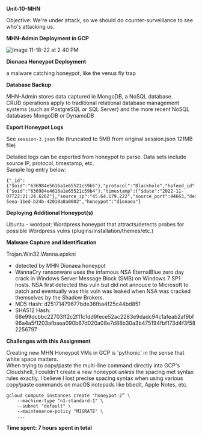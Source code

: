 **Unit-10-MHN**

Objective: We're under attack, so we should do counter-survelliance to see who's attacking us. 

**MHN-Admin Deployment in GCP**

![Image 11-18-22 at 2 40 PM](https://user-images.githubusercontent.com/112603335/202815045-97f0b548-898e-4c1b-86c4-0caba596ba99.jpg)

**Dionaea Honeypot Deployment**

a malware catching honeypot, like the venus fly trap

**Database Backup**

MHN-Admin stores data captured in MongoDB, a NoSQL database. <br>
CRUD operations apply to traditional relational database management systems (such as PostgreSQL or SQL Server) and the more recent NoSQL databases MongoDB or DynamoDB

**Export Honeypot Logs**

See ```session-3.json``` file (truncated to 5MB from original session.json 121MB file)

Detailed logs can be exported from honeypot to parse. Data sets include source IP, protocol, timestamp, etc. <br>
Sample log entry below: 
```
{"_id":{"$oid":"636984e5616a1e65521c59b5"},"protocol":"Blackhole","hpfeed_id":{"$oid":"636984e4616a1e65521c59b4"},"timestamp":{"$date":"2022-11-07T22:21:24.626Z"},"source_ip":"45.64.179.222","source_port":44663,"destination_port":23,"identifier":"70339b6a-5eea-11ed-b24b-42010a8a0002","honeypot":"dionaea"}
```
**Deploying Additional Honeypot(s)**

Ubuntu - wordpot: Wordpress honeypot that attracts/detects probes for possible Wordpress vulns (plugins/installation/themes/etc.)

**Malware Capture and Identification**

Trojan.Win32.Wanna.epxkni <br>
- detected by MHN Dionaea honeypot <br>
- WannaCry ransonware uses the infamous NSA EternalBlue zero day crack in Windows Server Message Block (SMB) on Windows 7 SP1 hosts. NSA first detected this vuln but did not annouce to Microsoft to patch and eventually was this vuln was leaked when NSA was cracked themselves by the Shadow Brokers. <br>
- MD5 Hash: d25171479677bde36fba4f25c44bd851 <br>
- SHA512 Hash: 68e99dcbbc22703ff2c2f11c1dd9fece52ac2283e9dadc94c1afeab2af9bf96a4a5f1203afbaea090b67d020a08e7d88b30a3b475194fbf173d4f3f582256797

**Challenges with this Assignment**

Creating new MHN Honeypot VMs in GCP is 'pythonic' in the sense that white space matters. <br>
When trying to copy/paste the multi-line command directly into GCP's Cloudshell, I couldn't create a new honeypot *unless* the spacing met syntax rules exactly. I believe I lost precise spacing syntax when using various copy/paste commands on macOS notepads like bbedit, Apple Notes, etc. 

```
gcloud compute instances create "honeypot-2” \
    --machine-type "n1-standard-1" \
    --subnet "default" \
    --maintenance-policy "MIGRATE" \
    ...
```
**Time spent: 7 hours spent in total**
